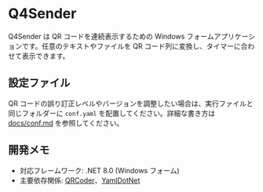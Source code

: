 # Q4Sender

Q4Sender は QR コードを連続表示するための Windows フォームアプリケーションです。任意のテキストやファイルを QR コード列に変換し、タイマーに合わせて表示できます。

## 設定ファイル

QR コードの誤り訂正レベルやバージョンを調整したい場合は、実行ファイルと同じフォルダーに `conf.yaml` を配置してください。詳細な書き方は [docs/conf.md](docs/conf.md) を参照してください。

## 開発メモ

- 対応フレームワーク: .NET 8.0 (Windows フォーム)
- 主要依存関係: [QRCoder](https://github.com/codebude/QRCoder)、[YamlDotNet](https://github.com/aaubry/YamlDotNet)
